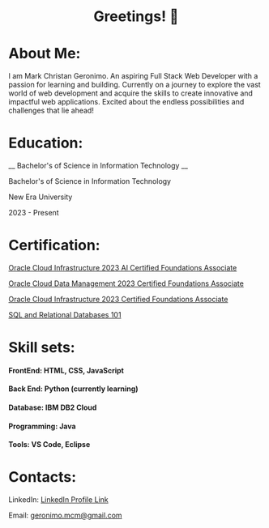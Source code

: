 <h1 align="center">Greetings! 👋 </h1>

<h1 align="left"> About Me: </h1>
<p align="left"> I am Mark Christan Geronimo. An aspiring Full Stack Web Developer with a passion for learning and building. Currently on a journey to explore the vast world of web development and acquire the skills to create innovative and impactful web applications. Excited about the endless possibilities and challenges that lie ahead! </p>

<h1 align="left">Education: </h1>
__ Bachelor's of Science in Information Technology __
<p align="left">Bachelor's of Science in Information Technology </p>
<p align="left">New Era University </p>
<p align="left">2023 - Present </p>

<h1 align="left">Certification: </h1>

[Oracle Cloud Infrastructure 2023 AI Certified Foundations Associate](https://catalog-education.oracle.com/pls/certview/sharebadge?id=BBB28220DE0A7C522B9C7137260710AF1F2E1892D729BE0E3A554C1F589A37C7)

[Oracle Cloud Data Management 2023 Certified Foundations Associate](https://catalog-education.oracle.com/pls/certview/sharebadge?id=D5308F450437D83D551AC817131A0FFFD0A9D261D72A1ED157F87439525C70B9)

[Oracle Cloud Infrastructure 2023 Certified Foundations Associate](https://catalog-education.oracle.com/pls/certview/sharebadge?id=3486046A87970676E8689C1FF84E3D882E5A8300794F7C746E5D5934746B69AC&fbclid=IwAR2M3aEBbKjvHFDdn8q_sYcq4VtYXyTNhtHyxDRArlrJax4nH25dvK7B0lg)

[SQL and Relational Databases 101](https://courses.cognitiveclass.ai/certificates/32c0c63987e841ff99259739157b27f9)

<h1 align="left">Skill sets: </h1>
<h4 align="left">FrontEnd: HTML, CSS, JavaScript </h4>
<h4 align="left">Back End: Python (currently learning) </h4>
<h4 align="left">Database: IBM DB2 Cloud </h4>
<h4 align="left">Programming: Java </h4>
<h4 align="left">Tools: VS Code, Eclipse </h4>

<h1 align="left">Contacts: </h1>

LinkedIn: [LinkedIn Profile Link](https://www.linkedin.com/in/mark-christian-geronimo/)

Email: [geronimo.mcm@gmail.com](https://mail.google.com/mail/u/?authuser=geronimo.mcm@gmail.com)
